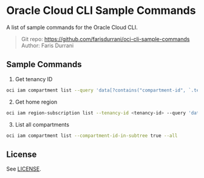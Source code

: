 # Oracle Cloud CLI Sample Commands

A list of sample commands for the Oracle Cloud CLI.

> Git repo: https://github.com/farisdurrani/oci-cli-sample-commands <br/>
> Author: Faris Durrani <br/>

## Sample Commands

1. Get tenancy ID

```sh
oci iam compartment list --query 'data[?contains("compartment-id", `.tenancy`)]."compartment-id" | [0]' --raw-output
```

2. Get home region

```sh
oci iam region-subscription list --tenancy-id <tenancy-id> --query 'data[?"is-home-region"==`true`] | [0] | "region-name"' --raw-output
```

3. List all compartments

```sh
oci iam compartment list --compartment-id-in-subtree true --all
```

## License

See [LICENSE](LICENSE).
